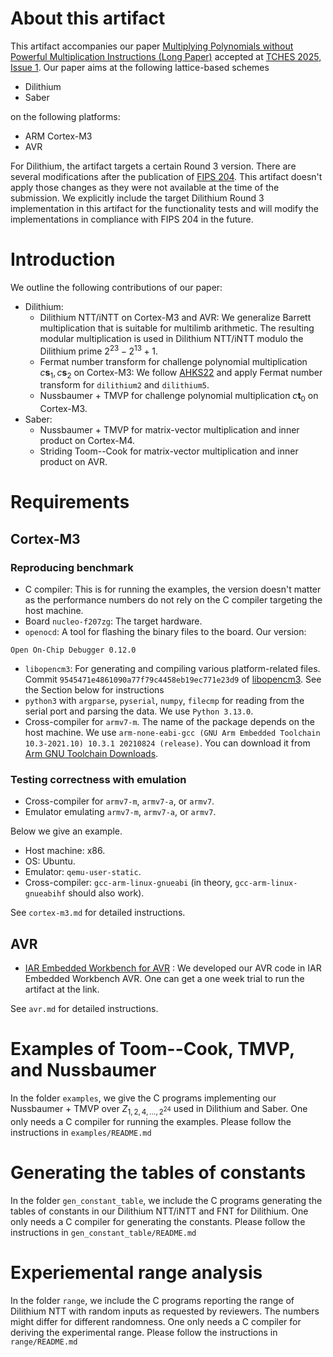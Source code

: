 
# About this artifact

This artifact accompanies our paper [Multiplying Polynomials without Powerful Multiplication Instructions (Long Paper)](https://eprint.iacr.org/2024/1649) accepted at [TCHES 2025, Issue 1](https://ches.iacr.org/2025/).
Our paper aims at the following lattice-based schemes
- Dilithium
- Saber

on the following platforms:
- ARM Cortex-M3
- AVR

For Dilithium, the artifact targets a certain Round 3 version.
There are several modifications after the publication of [FIPS 204](https://csrc.nist.gov/pubs/fips/204/final).
This artifact doesn't apply those changes as they were not available at the time of the submission.
We explicitly include the target Dilithium Round 3 implementation in this artifact for the functionality tests and will modify the implementations in compliance with FIPS 204 in the future.

# Introduction

We outline the following contributions of our paper:
- Dilithium:
    - Dilithium NTT/iNTT on Cortex-M3 and AVR: We generalize Barrett multiplication that is suitable for multilimb arithmetic. The resulting modular multiplication is used in Dilithium NTT/iNTT modulo the Dilithium prime $2^{23} - 2^{13} + 1$.
    - Fermat number transform for challenge polynomial multiplication $c \boldsymbol{s}_1, c \boldsymbol{s}_2$ on Cortex-M3: We follow [AHKS22](https://link.springer.com/chapter/10.1007/978-3-031-09234-3_42) and apply Fermat number transform for `dilithium2` and `dilithium5`.
    - Nussbaumer + TMVP for challenge polynomial multiplication $c \boldsymbol{t}_0$ on Cortex-M3.
- Saber:
    - Nussbaumer + TMVP for matrix-vector multiplication and inner product on Cortex-M4.
    - Striding Toom--Cook for matrix-vector multiplication and inner product on AVR.

# Requirements

## Cortex-M3

### Reproducing benchmark

- C compiler: This is for running the examples, the version doesn't matter as the performance numbers do not rely on the C compiler targeting the host machine.
- Board `nucleo-f207zg`: The target hardware.
- `openocd`: A tool for flashing the binary files to the board. Our version:
```
Open On-Chip Debugger 0.12.0
```
- `libopencm3`: For generating and compiling various platform-related files. Commit `9545471e4861090a77f79c4458eb19ec771e23d9` of [libopencm3](https://github.com/libopencm3/libopencm3.git). See the Section below for instructions
- `python3` with `argparse`, `pyserial`, `numpy`, `filecmp` for reading from the serial port and parsing the data. We use `Python 3.13.0`.
- Cross-compiler for `armv7-m`. The name of the package depends on the host machine. We use `arm-none-eabi-gcc (GNU Arm Embedded Toolchain 10.3-2021.10) 10.3.1 20210824 (release)`. You can download it from [Arm GNU Toolchain Downloads](https://developer.arm.com/downloads/-/arm-gnu-toolchain-downloads).

### Testing correctness with emulation

- Cross-compiler for `armv7-m`, `armv7-a`, or `armv7`.
- Emulator emulating `armv7-m`, `armv7-a`, or `armv7`.

Below we give an example.
- Host machine: x86.
- OS: Ubuntu.
- Emulator: `qemu-user-static`.
- Cross-compiler: `gcc-arm-linux-gnueabi` (in theory, `gcc-arm-linux-gnueabihf` should also work).

See `cortex-m3.md` for detailed instructions.

## AVR

- [IAR Embedded Workbench for AVR](https://www.iar.com/ko/products/architectures/microchip/iar-embedded-workbench-for-avr/) :
We developed our AVR code in IAR Embedded Workbench AVR. One can get a one week trial to run the artifact at the link.

See `avr.md` for detailed instructions.

# Examples of Toom--Cook, TMVP, and Nussbaumer

In the folder `examples`, we give the C programs implementing our Nussbaumer + TMVP over $Z_{1, 2, 4, ..., 2^{24}}$ used in Dilithium and Saber.
One only needs a C compiler for running the examples.
Please follow the instructions in `examples/README.md`

# Generating the tables of constants

In the folder `gen_constant_table`, we include the C programs generating the tables of constants in our Dilithium NTT/iNTT and FNT for Dilithium.
One only needs a C compiler for generating the constants.
Please follow the instructions in `gen_constant_table/README.md`

# Experiemental range analysis

In the folder `range`, we include the C programs reporting the range of Dilithium NTT with random inputs as requested by reviewers. The numbers might differ for different randomness.
One only needs a C compiler for deriving the experimental range.
Please follow the instructions in `range/README.md`








